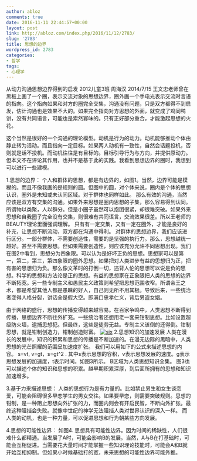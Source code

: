 ```yaml
---
author: abloz
comments: true
date: 2016-11-11 22:44:57+00:00
layout: post
link: http://abloz.com/index.php/2016/11/12/2783/
slug: '2783'
title: 思想的边界
wordpress_id: 2783
categories:
- 哲学
tags:
- 心理学
---
```


从动力沟通思想边界得到的启发
2012儿童3班 周海汉 2014/7/15
王文忠老师曾在黑板上画了一个圈，表示交流对象的思想边界，圈外画一个手电光表示交流时言语的指向。这个指向如果和对方的圈完全交集，沟通没有问题，只是双方都得不到启发，估计沟通也是效果不大的。如果完全指向对方思想的外面，就变成了鸡同鸭讲，没有共同语言，可能也是索然寡味的。只有正好部分重合，才能激起思想的火花。

这个当然是很好的一个沟通的理论模型。动机是行为的动力。动机能够推动个体由静止转为活动。而且指向一定目标。如果两人动机有一致性，自然会话题投机，否则就是话不投机。而动机往往是有目标的。目标引导行为与方向，并提供原动力。
但本文不在评论其作用，也并不是基于此的实践。我看到思想边界的圈时，我想到可以进行一些建模。

1.思想的边界：
个人和群体的思想，都是有边界的，如图1。当然，边界可能是模糊的。而且不像我画的是规则的圆。但图中的圆，对个体来说，圈内是个体的思想认识，圈外是未知或未认同区域。对于群体也同样如此。
那么有效的沟通，当然应该是双方有交集的沟通。如果外来思想是圈内思想的子集，那么容易得到认同。所谓物以类聚，人以群分。但是小圈子虽然可以抱团很紧，却很难突破。如果外来思想和自我圈子完全没有交集，则很难有共同语言，交流效果很差。所以王老师的BEAUTY理论里面强调理解。
只有有一定交集，又有一定在圈外，才能是良好的补充，让思想不断流动，双方都在沟通中得利。
对群体的思想边界，我们应该进行区分。一部分群体，不需要创造性，需要的是坚强的执行力。那么，思想越统一越好。甚至不需要思想。但如果需要创造性，则应该充分允许不同思想出现。我们在图2中看到，思想分为四象限。可以认为是好坏正负的思想。思想家可以是第一，第二，第三，第四象限的圈外思想。如果把对人类进步有益的思想归为正，把有害的思想归为负。那么像文革时的打倒一切，违背人伦的思想可以说是负的思想。科学的思想和方法论是正的思想。有益的思想家在正象限把人类的思想的边界不断拓宽。另一些专制主义和愚民主义政策则希望把思想范围收窄。所谓帝王之术，都是希望其他人都是愚昧的好人，自己则无所不用其极。导致后来，一些统治者变得人格分裂，讲话全是假大空。即满口忠孝仁义，背后男盗女娼。

由于网络的盛行，思想的传播变得越来越容易。在百家争鸣中，人类思想不断得到传播，思想边界不断往外扩充。一些统治者还想用老一套来钳制思想。比如设置超级防火墙，逮捕思想犯。但最终，这些是徒劳无益。专制主义该倒的还得倒。钳制思想，就是钳制创造力，钳制创造财富。
[![six](http://abloz.com/wp-content/uploads/2016/11/six-300x262.jpg)](http://abloz.com/wp-content/uploads/2016/11/six.jpg)
2.思想知识的加速发展
人类在漫长的发展中，知识的积累和思想的传播是不断加速的。在漫无边际的黑暗中，人类思想的光芒照耀的范围呈加速度扩张。
我们可以用如下的公式来描述思想的内容。
s=vt, v=gt，s=gt^2 .
其中s表示思想的容积，v表示思想发展的速度。g表示思想发展的加速度，t表示时间。如图3所示。
B区域为人类思想知识全集。
图3也可以描述个体的知识和思想的积累。越早期积累深厚，到后面所拥有的思想和知识加速增多。

3.基于力来描述思想：
人类的思想行为是有力量的。比如禁止男生和女生谈恋爱，可能会阻碍很多早恋学生的男女交往。如果要早恋，则需要突破规则。思想的钳制，是一种阻止思想向外扩张的力，而圈内则会有开启民智，不断向外扩张。最终这种阻挡会失败。就像中世纪的神学无法阻挡人类对世界认识的深入一样。
而人类的动机，也是一种力量，可以促进思想和行为朝某些方向发展。

4.思想的可能性边界：
如图4. 思想具有可能性边界。因为时间的稀缺性，人们很难什么都精通。当发展了A时，可能会影响B的发展。当然，A与B在打基础时，可能会互相促进。当需要花大量时间才能掌握一些知识理论技能时，可能会A和B就开始互相抑制。但如果小时候基础打的宽，未来思想的可能性边界可能外推。
